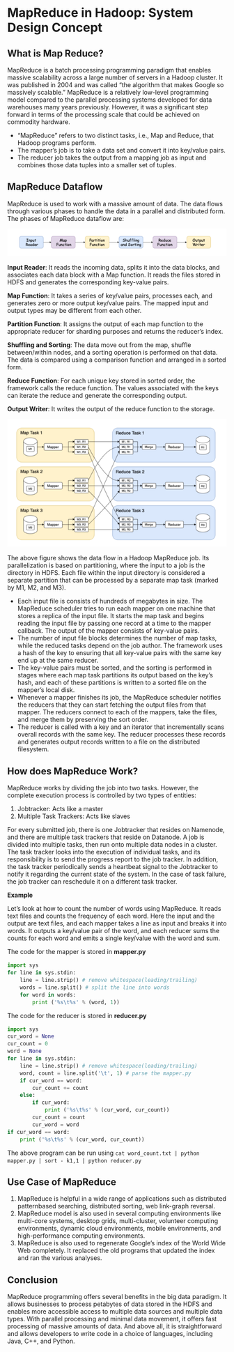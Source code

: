 # MapReduce in Hadoop: System Design Concept

## What is Map Reduce?

MapReduce is a batch processing programming paradigm that enables massive scalability across a large number of servers in a Hadoop cluster. It was published in 2004 and was called “the algorithm that makes Google so massively scalable.” MapReduce is a relatively low-level programming model compared to the parallel processing systems developed for data warehouses many years previously. However, it was a significant step forward in terms of the processing scale that could be achieved on commodity hardware.
- “MapReduce” refers to two distinct tasks, i.e., Map and Reduce, that Hadoop programs perform.
- The mapper’s job is to take a data set and convert it into key/value pairs.
- The reducer job takes the output from a mapping job as input and combines those data tuples into a smaller set of tuples.

## MapReduce Dataflow

MapReduce is used to work with a massive amount of data. The data flows through various phases to handle the data in a parallel and distributed form. The phases of MapReduce dataflow are:

![](./assets/phase.png)

**Input Reader**: It reads the incoming data, splits it into the data blocks, and associates each data block with a Map function. It reads the files stored in HDFS and generates the corresponding key-value pairs.

**Map Function**: It takes a series of key/value pairs, processes each, and generates zero or more output key/value pairs. The mapped input and output types may be different from each other.

**Partition Function**: It assigns the output of each map function to the appropriate reducer for sharding purposes and returns the reducer’s index.

**Shuffling and Sorting**: The data move out from the map, shuffle between/within nodes, and a sorting operation is performed on that data. The data is compared using a comparison function and arranged in a sorted form.

**Reduce Function**: For each unique key stored in sorted order, the framework calls the reduce function. The values associated with the keys can iterate the reduce and generate the corresponding output.

**Output Writer**: It writes the output of the reduce function to the storage.

![](./assets/dataflow.png)

The above figure shows the data flow in a Hadoop MapReduce job. Its parallelization is based on partitioning, where the input to a job is the directory in HDFS. Each file within the input directory is considered a separate partition that can be processed by a separate map task (marked by M1, M2, and M3).
- Each input file is consists of hundreds of megabytes in size. The MapReduce scheduler tries to run each mapper on one machine that stores a replica of the input file. It starts the map task and begins reading the input file by passing one record at a time to the mapper callback. The output of the mapper consists of key-value pairs.
- The number of input file blocks determines the number of map tasks, while the reduced tasks depend on the job author. The framework uses a hash of the key to ensuring that all key-value pairs with the same key end up at the same reducer.
- The key-value pairs must be sorted, and the sorting is performed in stages where each map task partitions its output based on the key’s hash, and each of these partitions is written to a sorted file on the mapper’s local disk.
- Whenever a mapper finishes its job, the MapReduce scheduler notifies the reducers that they can start fetching the output files from that mapper. The reducers connect to each of the mappers, take the files, and merge them by preserving the sort order.
- The reducer is called with a key and an iterator that incrementally scans overall records with the same key. The reducer processes these records and generates output records written to a file on the distributed filesystem.

## How does MapReduce Work?

MapReduce works by dividing the job into two tasks. However, the complete execution process is controlled by two types of entities:
1. Jobtracker: Acts like a master
2. Multiple Task Trackers: Acts like slaves

For every submitted job, there is one Jobtracker that resides on Namenode, and there are multiple task trackers that reside on Datanode.
A job is divided into multiple tasks, then run onto multiple data nodes in a cluster. The task tracker looks into the execution of individual tasks, and its responsibility is to send the progress report to the job tracker. In addition, the task tracker periodically sends a heartbeat signal to the Jobtracker to notify it regarding the current state of the system. In the case of task failure, the job tracker can reschedule it on a different task tracker.

**Example**

Let’s look at how to count the number of words using MapReduce. It reads text files and counts the frequency of each word. Here the input and the output are text files, and each mapper takes a line as input and breaks it into words. It outputs a key/value pair of the word, and each reducer sums the counts for each word and emits a single key/value with the word and sum.

The code for the mapper is stored in **mapper.py**

```py
import sys
for line in sys.stdin:
    line = line.strip() # remove whitespace(leading/trailing)
    words = line.split() # split the line into words
    for word in words:
        print ('%s\t%s' % (word, 1))
```

The code for the reducer is stored in **reducer.py**

```py
import sys
cur_word = None
cur_count = 0
word = None
for line in sys.stdin:
    line = line.strip() # remove whitespace(leading/trailing)
    word, count = line.split('\t', 1) # parse the mapper.py
    if cur_word == word:
        cur_count += count
    else:
        if cur_word:
            print ('%s\t%s' % (cur_word, cur_count))
        cur_count = count
        cur_word = word
if cur_word == word:
    print ('%s\t%s' % (cur_word, cur_count))
```

The above program can be run using `cat word_count.txt | python mapper.py | sort - k1,1 | python reducer.py`

## Use Case of MapReduce

1. MapReduce is helpful in a wide range of applications such as distributed patternbased searching, distributed sorting, web link-graph reversal.
2. MapReduce model is also used in several computing environments like multi-core systems, desktop grids, multi-cluster, volunteer computing environments, dynamic cloud environments, mobile environments, and high-performance computing environments.
3. MapReduce is also used to regenerate Google’s index of the World Wide Web completely. It replaced the old programs that updated the index and ran the various analyses.

## Conclusion

MapReduce programming offers several benefits in the big data paradigm. It allows businesses to process petabytes of data stored in the HDFS and enables more accessible access to multiple data sources and multiple data types. With parallel processing and minimal data movement, it offers fast processing of massive amounts of data. And above all, it is straightforward and allows developers to write code in a choice of languages, including Java, C++, and Python.